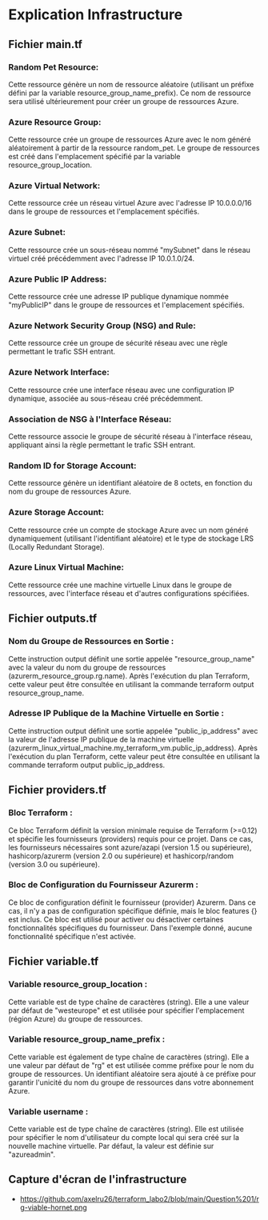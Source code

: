 # Explication Infrastructure
## Fichier main.tf
### Random Pet Resource:
Cette ressource génère un nom de ressource aléatoire (utilisant un préfixe défini par la variable resource_group_name_prefix). Ce nom de ressource sera utilisé ultérieurement pour créer un groupe de ressources Azure.

### Azure Resource Group:
Cette ressource crée un groupe de ressources Azure avec le nom généré aléatoirement à partir de la ressource random_pet. Le groupe de ressources est créé dans l'emplacement spécifié par la variable resource_group_location.

### Azure Virtual Network:
Cette ressource crée un réseau virtuel Azure avec l'adresse IP 10.0.0.0/16 dans le groupe de ressources et l'emplacement spécifiés.

### Azure Subnet:
Cette ressource crée un sous-réseau nommé "mySubnet" dans le réseau virtuel créé précédemment avec l'adresse IP 10.0.1.0/24.

### Azure Public IP Address:
Cette ressource crée une adresse IP publique dynamique nommée "myPublicIP" dans le groupe de ressources et l'emplacement spécifiés.

### Azure Network Security Group (NSG) and Rule:
Cette ressource crée un groupe de sécurité réseau avec une règle permettant le trafic SSH entrant.

### Azure Network Interface:
Cette ressource crée une interface réseau avec une configuration IP dynamique, associée au sous-réseau créé précédemment.

### Association de NSG à l'Interface Réseau:
Cette ressource associe le groupe de sécurité réseau à l'interface réseau, appliquant ainsi la règle permettant le trafic SSH entrant.

### Random ID for Storage Account:
Cette ressource génère un identifiant aléatoire de 8 octets, en fonction du nom du groupe de ressources Azure.

### Azure Storage Account:
Cette ressource crée un compte de stockage Azure avec un nom généré dynamiquement (utilisant l'identifiant aléatoire) et le type de stockage LRS (Locally Redundant Storage).

### Azure Linux Virtual Machine:
Cette ressource crée une machine virtuelle Linux dans le groupe de ressources, avec l'interface réseau et d'autres configurations spécifiées.

## Fichier outputs.tf
### Nom du Groupe de Ressources en Sortie :
Cette instruction output définit une sortie appelée "resource_group_name" avec la valeur du nom du groupe de ressources (azurerm_resource_group.rg.name). Après l'exécution du plan Terraform, cette valeur peut être consultée en utilisant la commande terraform output resource_group_name.

### Adresse IP Publique de la Machine Virtuelle en Sortie :
Cette instruction output définit une sortie appelée "public_ip_address" avec la valeur de l'adresse IP publique de la machine virtuelle (azurerm_linux_virtual_machine.my_terraform_vm.public_ip_address). Après l'exécution du plan Terraform, cette valeur peut être consultée en utilisant la commande terraform output public_ip_address.

## Fichier providers.tf
### Bloc Terraform :
Ce bloc Terraform définit la version minimale requise de Terraform (>=0.12) et spécifie les fournisseurs (providers) requis pour ce projet. Dans ce cas, les fournisseurs nécessaires sont azure/azapi (version 1.5 ou supérieure), hashicorp/azurerm (version 2.0 ou supérieure) et hashicorp/random (version 3.0 ou supérieure).

### Bloc de Configuration du Fournisseur Azurerm :
Ce bloc de configuration définit le fournisseur (provider) Azurerm. Dans ce cas, il n'y a pas de configuration spécifique définie, mais le bloc features {} est inclus. Ce bloc est utilisé pour activer ou désactiver certaines fonctionnalités spécifiques du fournisseur. Dans l'exemple donné, aucune fonctionnalité spécifique n'est activée.

## Fichier variable.tf
### Variable resource_group_location :
Cette variable est de type chaîne de caractères (string). Elle a une valeur par défaut de "westeurope" et est utilisée pour spécifier l'emplacement (région Azure) du groupe de ressources.

### Variable resource_group_name_prefix :
Cette variable est également de type chaîne de caractères (string). Elle a une valeur par défaut de "rg" et est utilisée comme préfixe pour le nom du groupe de ressources. Un identifiant aléatoire sera ajouté à ce préfixe pour garantir l'unicité du nom du groupe de ressources dans votre abonnement Azure.

### Variable username :
Cette variable est de type chaîne de caractères (string). Elle est utilisée pour spécifier le nom d'utilisateur du compte local qui sera créé sur la nouvelle machine virtuelle. Par défaut, la valeur est définie sur "azureadmin".

## Capture d'écran de l'infrastructure
* https://github.com/axelru26/terraform_labo2/blob/main/Question%201/rg-viable-hornet.png
